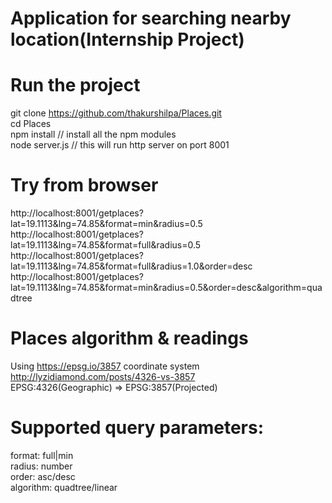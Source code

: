 # Application for searching nearby location(Internship Project)

# Run the project
git clone https://github.com/thakurshilpa/Places.git  
cd Places  
npm install // install all the npm modules  
node server.js // this will run http server on port 8001  
  


# Try from browser 
http://localhost:8001/getplaces?lat=19.1113&lng=74.85&format=min&radius=0.5  
http://localhost:8001/getplaces?lat=19.1113&lng=74.85&format=full&radius=0.5  
http://localhost:8001/getplaces?lat=19.1113&lng=74.85&format=full&radius=1.0&order=desc  
http://localhost:8001/getplaces?lat=19.1113&lng=74.85&format=min&radius=0.5&order=desc&algorithm=quadtree  

# Places algorithm & readings
Using https://epsg.io/3857 coordinate system   
http://lyzidiamond.com/posts/4326-vs-3857  
EPSG:4326(Geographic) => EPSG:3857(Projected)  

# Supported query parameters:
format: full|min  
radius: number  
order: asc/desc  
algorithm: quadtree/linear  

